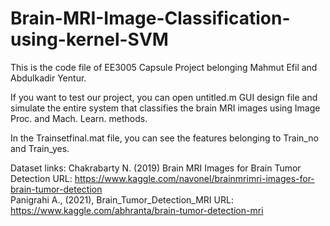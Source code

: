 # Brain-MRI-Image-Classification-using-kernel-SVM

This is the code file of EE3005 Capsule Project belonging Mahmut Efil and Abdulkadir Yentur.

If you want to test our project, you can open untitled.m GUI design file and simulate the 
entire system that classifies the brain MRI images using Image Proc. and Mach. Learn. methods.

In the Trainsetfinal.mat file, you can see the features belonging to Train_no and Train_yes.

Dataset links:
 Chakrabarty N. (2019) Brain MRI Images for Brain Tumor Detection URL: https://www.kaggle.com/navonel/brainmrimri-images-for-brain-tumor-detection   
 Panigrahi A., (2021), Brain_Tumor_Detection_MRI URL: https://www.kaggle.com/abhranta/brain-tumor-detection-mri 
